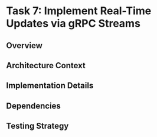 # Task 7: Implement Real-Time Updates via gRPC Streams

<!-- This file contains comprehensive task overview and implementation guide -->
<!-- TODO: Fill in content based on architecture.md, prd.txt, and tasks.json -->

## Overview

## Architecture Context

## Implementation Details

## Dependencies

## Testing Strategy
